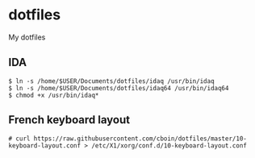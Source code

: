 # dotfiles
My dotfiles


## IDA
```
$ ln -s /home/$USER/Documents/dotfiles/idaq /usr/bin/idaq
$ ln -s /home/$USER/Documents/dotfiles/idaq64 /usr/bin/idaq64
$ chmod +x /usr/bin/idaq*
```

## French keyboard layout
```
# curl https://raw.githubusercontent.com/cboin/dotfiles/master/10-keyboard-layout.conf > /etc/X1/xorg/conf.d/10-keyboard-layout.conf
```
